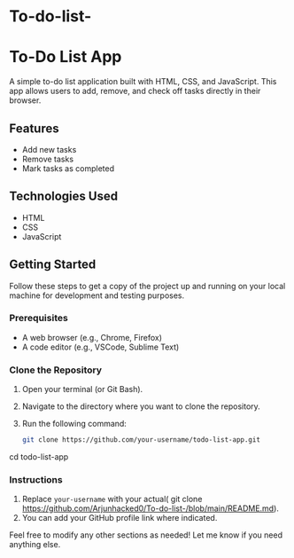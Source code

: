 # To-do-list-
# To-Do List App

A simple to-do list application built with HTML, CSS, and JavaScript. This app allows users to add, remove, and check off tasks directly in their browser.

## Features

- Add new tasks
- Remove tasks
- Mark tasks as completed

## Technologies Used

- HTML
- CSS
- JavaScript

## Getting Started

Follow these steps to get a copy of the project up and running on your local machine for development and testing purposes.

### Prerequisites

- A web browser (e.g., Chrome, Firefox)
- A code editor (e.g., VSCode, Sublime Text)

### Clone the Repository

1. Open your terminal (or Git Bash).
2. Navigate to the directory where you want to clone the repository.
3. Run the following command:

   ```bash
   git clone https://github.com/your-username/todo-list-app.git
cd todo-list-app





### Instructions

1. Replace `your-username` with your actual( git clone https://github.com/Arjunhacked0/To-do-list-/blob/main/README.md).
2. You can add your GitHub profile link where indicated.

Feel free to modify any other sections as needed! Let me know if you need anything else.
